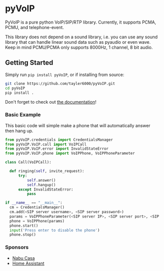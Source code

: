 # pyVoIP
PyVoIP is a pure python VoIP/SIP/RTP library. Currently, it supports PCMA, PCMU, and telephone-event.

This library does not depend on a sound library, i.e. you can use any sound library that can handle linear sound data such as pyaudio or even wave. Keep in mind PCMU/PCMA only supports 8000Hz, 1 channel, 8 bit audio.

## Getting Started
Simply run `pip install pyVoIP`, or if installing from source:

```bash
git clone https://github.com/tayler6000/pyVoIP.git
cd pyVoIP
pip install .
```

Don't forget to check out [the documentation](https://pyvoip.readthedocs.io/)!

### Basic Example
This basic code will simple make a phone that will automatically answer then hang up.

```python
from pyVoIP.credentials import CredentialsManager
from pyVoIP.VoIP.call import VoIPCall
from pyVoIP.VoIP.error import InvalidStateError
from pyVoIP.VoIP.phone import VoIPPhone, VoIPPhoneParameter

class Call(VoIPCall):

  def ringing(self, invite_request):
      try:
          self.answer()
          self.hangup()
      except InvalidStateError:
          pass

if __name__ == "__main__":
  cm = CredentialsManager()
  cm.add(<SIP server username>, <SIP server password>)
  params = VoIPPhoneParameter(<SIP server IP>, <SIP server port>, <SIP server user>, cm, bind_ip=<Your computers local IP>, call_class=Call)
  phone = VoIPPhone(params)
  phone.start()
  input('Press enter to disable the phone')
  phone.stop()
```

### Sponsors

- [Nabu Casa](https://www.nabucasa.com/)
- [Home Assistant](https://www.home-assistant.io/)
